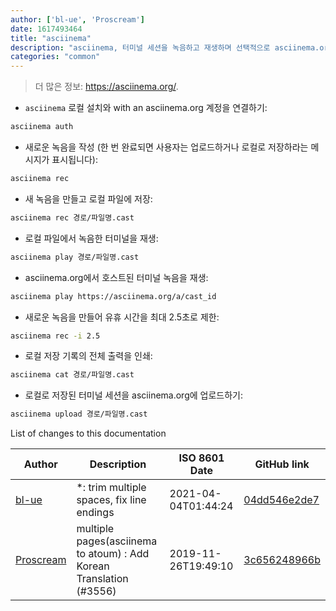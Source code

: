 ```yaml
---
author: ['bl-ue', 'Proscream']
date: 1617493464
title: "asciinema"
description: "asciinema, 터미널 세션을 녹음하고 재생하며 선택적으로 asciinema.org에서 공유합니다."
categories: "common"
---
```

> 더 많은 정보: <https://asciinema.org/>.

- `asciinema` 로컬 설치와 with an asciinema.org 계정을 연결하기:

```bash
asciinema auth
```

- 새로운 녹음을 작성 (한 번 완료되면 사용자는 업로드하거나 로컬로 저장하라는 메시지가 표시됩니다):

```bash
asciinema rec
```

- 새 녹음을 만들고 로컬 파일에 저장:

```bash
asciinema rec 경로/파일명.cast
```

- 로컬 파일에서 녹음한 터미널을 재생:

```bash
asciinema play 경로/파일명.cast
```

- asciinema.org에서 호스트된 터미널 녹음을 재생:

```bash
asciinema play https://asciinema.org/a/cast_id
```

- 새로운 녹음을 만들어 유휴 시간을 최대 2.5초로 제한:

```bash
asciinema rec -i 2.5
```

- 로컬 저장 기록의 전체 출력을 인쇄:

```bash
asciinema cat 경로/파일명.cast
```

- 로컬로 저장된 터미널 세션을 asciinema.org에 업로드하기:

```bash
asciinema upload 경로/파일명.cast
```
List of changes to this documentation


Author | Description | ISO 8601 Date | GitHub link
------|-----|-----|-----
[bl-ue](mailto:54780737+bl-ue@users.noreply.github.com) | *: trim multiple spaces, fix line endings | 2021-04-04T01:44:24 | [04dd546e2de7](https://github.com/tldr-pages/tldr/commit/04dd546e2de7f59f40a867acca6f46b0dc8ea9b4)
[Proscream](mailto:proscream@naver.com) | multiple pages(asciinema to atoum) : Add Korean Translation (#3556) | 2019-11-26T19:49:10 | [3c656248966b](https://github.com/tldr-pages/tldr/commit/3c656248966bd2da299e8964d96ef6df09d8ed0f)

